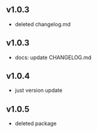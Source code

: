 
## v1.0.3

- deleted changelog.md

## v1.0.3

- docs: update CHANGELOG.md

## v1.0.4

- just version update

## v1.0.5

- deleted package
